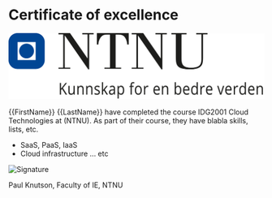 # Certificate of excellence
![NTNU-logo](NTNU-logo.png)

{{FirstName}} {{LastName}} have completed the course IDG2001 Cloud Technologies at (NTNU). As part of their course, they have blabla skills, lists, etc.

- SaaS, PaaS, IaaS
- Cloud infrastructure ... etc

![Signature](signature.png)

Paul Knutson, Faculty of IE, NTNU
